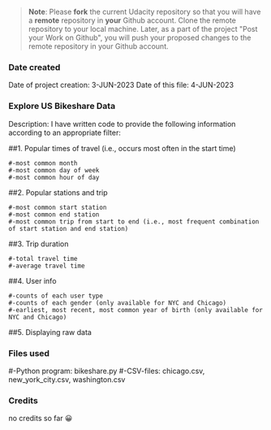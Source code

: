 >**Note**: Please **fork** the current Udacity repository so that you will have a **remote** repository in **your** Github account. Clone the remote repository to your local machine. Later, as a part of the project "Post your Work on Github", you will push your proposed changes to the remote repository in your Github account.

### Date created
Date of project creation: 3-JUN-2023
Date of this file: 4-JUN-2023

### Explore US Bikeshare Data

Description: I have written code to provide the following information according to an appropriate filter:

##1. Popular times of travel (i.e., occurs most often in the start time)

    #-most common month
    #-most common day of week
    #-most common hour of day

##2. Popular stations and trip

    #-most common start station
    #-most common end station
    #-most common trip from start to end (i.e., most frequent combination of start station and end station)

##3. Trip duration

    #-total travel time
    #-average travel time

##4. User info

    #-counts of each user type
    #-counts of each gender (only available for NYC and Chicago)
    #-earliest, most recent, most common year of birth (only available for NYC and Chicago)

##5. Displaying raw data

### Files used
#-Python program: bikeshare.py
#-CSV-files: chicago.csv, new_york_city.csv, washington.csv

### Credits
no credits so far :grinning:

